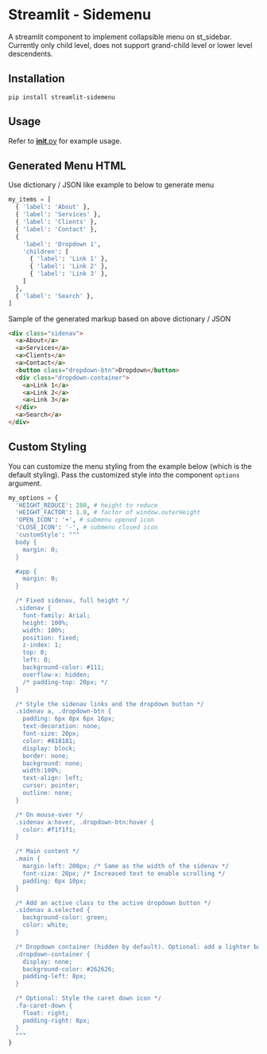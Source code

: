 # Streamlit - Sidemenu

A streamlit component to implement collapsible menu on st_sidebar. Currently only child level, does not support grand-child level or lower level descendents.

## Installation

```
pip install streamlit-sidemenu
```

## Usage

Refer to [__init__.py](__init__.py) for example usage.

## Generated Menu HTML

Use dictionary / JSON like example to below to generate menu

```python
my_items = [
  { 'label': 'About' },
  { 'label': 'Services' },
  { 'label': 'Clients' },
  { 'label': 'Contact' },
  {
    'label': 'Dropdown 1',
    'children': [
      { 'label': 'Link 1' },
      { 'label': 'Link 2' },
      { 'label': 'Link 3' },
    ]
  },
  { 'label': 'Search' },
]
```

Sample of the generated markup based on above dictionary / JSON

```html
<div class="sidenav">
  <a>About</a>
  <a>Services</a>
  <a>Clients</a>
  <a>Contact</a>
  <button class="dropdown-btn">Dropdown</button>
  <div class="dropdown-container">
    <a>Link 1</a>
    <a>Link 2</a>
    <a>Link 3</a>
  </div>
  <a>Search</a>
</div>
```


## Custom Styling

You can customize the menu styling from the example below (which is the default styling). Pass the customized style into the component `options` argument.

```python
my_options = {
  'HEIGHT_REDUCE': 280, # height to reduce
  'HEIGHT_FACTOR': 1.0, # factor of window.outerHeight
  'OPEN_ICON': '+', # submenu opened icon
  'CLOSE_ICON': '-', # submenu closed icon
  'customStyle': """
  body {
    margin: 0;
  }

  #app {
    margin: 0;
  }

  /* Fixed sidenav, full height */
  .sidenav {
    font-family: Arial;
    height: 100%;
    width: 100%;
    position: fixed;
    z-index: 1;
    top: 0;
    left: 0;
    background-color: #111;
    overflow-x: hidden;
    /* padding-top: 20px; */
  }

  /* Style the sidenav links and the dropdown button */
  .sidenav a, .dropdown-btn {
    padding: 6px 8px 6px 16px;
    text-decoration: none;
    font-size: 20px;
    color: #818181;
    display: block;
    border: none;
    background: none;
    width:100%;
    text-align: left;
    cursor: pointer;
    outline: none;
  }

  /* On mouse-over */
  .sidenav a:hover, .dropdown-btn:hover {
    color: #f1f1f1;
  }

  /* Main content */
  .main {
    margin-left: 200px; /* Same as the width of the sidenav */
    font-size: 20px; /* Increased text to enable scrolling */
    padding: 0px 10px;
  }

  /* Add an active class to the active dropdown button */
  .sidenav a.selected {
    background-color: green;
    color: white;
  }

  /* Dropdown container (hidden by default). Optional: add a lighter background color and some left padding to change the design of the dropdown content */
  .dropdown-container {
    display: none;
    background-color: #262626;
    padding-left: 8px;
  }

  /* Optional: Style the caret down icon */
  .fa-caret-down {
    float: right;
    padding-right: 8px;
  }
  """
}
```
